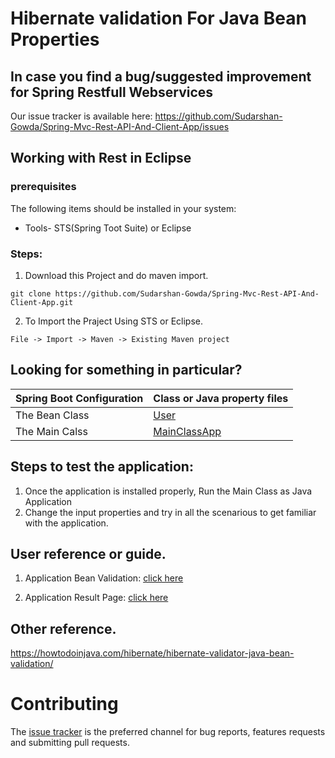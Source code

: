 # Hibernate validation For Java Bean Properties

## In case you find a bug/suggested improvement for Spring Restfull Webservices
Our issue tracker is available here: https://github.com/Sudarshan-Gowda/Spring-Mvc-Rest-API-And-Client-App/issues


## Working with Rest in Eclipse

### prerequisites
The following items should be installed in your system:
* Tools- STS(Spring Toot Suite) or Eclipse

### Steps:

1) Download this Project and do maven import.
```
git clone https://github.com/Sudarshan-Gowda/Spring-Mvc-Rest-API-And-Client-App.git
```
2) To Import the Praject Using STS or Eclipse.
```
File -> Import -> Maven -> Existing Maven project
```


## Looking for something in particular?

|Spring Boot Configuration | Class or Java property files  |
|--------------------------|---|
|The Bean Class | [User](https://github.com/Sudarshan-Gowda/Hibernate-Validator-Java-Bean-Validation/blob/master/src/main/java/com/star/sud/model/User.java) |
|The Main Calss | [MainClassApp](https://github.com/Sudarshan-Gowda/Hibernate-Validator-Java-Bean-Validation/blob/master/src/main/java/com/star/sud/execute/MainClassApp.java) |

## Steps to test the application:

1) Once the application is installed properly, Run the Main Class as Java Application
2) Change the input properties and try in all  the scenarious to get familiar with the application.

   
## User reference or guide.
  1. Application Bean Validation: [click here](https://github.com/Sudarshan-Gowda/Hibernate-Validator-Java-Bean-Validation/blob/master/docs/picture2.png)
  
  2. Application Result Page: [click here](https://github.com/Sudarshan-Gowda/Hibernate-Validator-Java-Bean-Validation/blob/master/docs/picture1.png)


## Other reference.
https://howtodoinjava.com/hibernate/hibernate-validator-java-bean-validation/


# Contributing

The [issue tracker](https://github.com/Sudarshan-Gowda/Spring-Mvc-Rest-API-And-Client-App/issues) is the preferred channel for bug reports, features requests and submitting pull requests.

